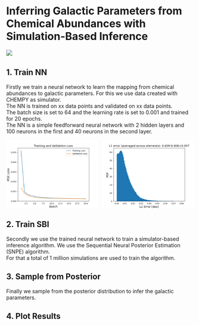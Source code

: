 # Inferring Galactic Parameters from Chemical Abundances with Simulation-Based Inference

![](plots/sbi2.png)

## 1. Train NN
Firstly we train a neural network to learn the mapping from chemical abundances to galactic parameters. For this we use data created with CHEMPY as simulator. <br>
The NN is trained on xx data points and validated on xx data points. <br>
The batch size is set to 64 and the learning rate is set to 0.001 and trained for 20 epochs. <br>
The NN is a simple feedforward neural network with 2 hidden layers and 100 neurons in the first and 40 neurons in the second layer. <br>

<div style="display: flex; justify-content: space-between;">
  <img src="plots/loss_NN_simulator.png" style="width: 49%;"/>
  <img src="plots/l1_error_NN_simulator.png" style="width: 49%;"/>
</div>

## 2. Train SBI
Secondly we use the trained neural network to train a simulator-based inference algorithm. We use the Sequential Neural Posterior Estimation (SNPE) algorithm. <br>
For that a total of 1 million simulations are used to train the algorithm.

## 3. Sample from Posterior
Finally we sample from the posterior distribution to infer the galactic parameters.

## 4. Plot Results